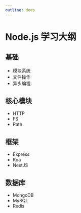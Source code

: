 ```yaml
---
outline: deep
---
```


# Node.js 学习大纲

## 基础
- 模块系统
- 文件操作
- 异步编程

## 核心模块
- HTTP
- FS
- Path

## 框架
- Express
- Koa
- NestJS

## 数据库
- MongoDB
- MySQL
- Redis